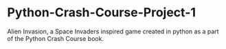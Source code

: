 # Python-Crash-Course-Project-1
Alien Invasion, a Space Invaders inspired game created in python as a part of the Python Crash Course book.
